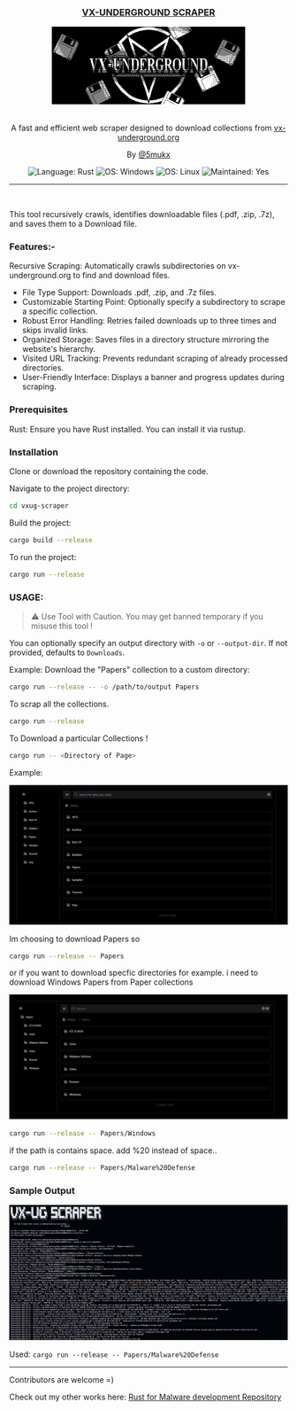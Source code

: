 <div align="center">

  <h3><a href="https://github.com/Whitecat18/vxug-scraper">VX-UNDERGROUND SCRAPER</a></h3>
  <img width="350px" src="./images/banner.png" alt="VX-Underground Scraper Logo" />
  <br><br>
  <p>A fast and efficient web scraper designed to download collections from <a href= "https://vx-underground.org" > vx-underground.org</a></p>
  <p>By <a href="https://x.com/5mukx">@5mukx</a></p>

  <img src="https://img.shields.io/badge/Language-Rust-orange" alt="Language: Rust" />
  <img src="https://img.shields.io/badge/OS-Windows-blue" alt="OS: Windows" />
  <img src="https://img.shields.io/badge/OS-Linux-white" alt="OS: Linux" />
  <img src="https://img.shields.io/badge/Maintained-Yes-green" alt="Maintained: Yes" />
  
</div>

-------
<br>

This tool recursively crawls, identifies downloadable files (.pdf, .zip, .7z), and saves them to a Download file.

### Features:-

Recursive Scraping: Automatically crawls subdirectories on vx-underground.org to find and download files.

* File Type Support: Downloads .pdf, .zip, and .7z files.
* Customizable Starting Point: Optionally specify a subdirectory to scrape a specific collection.
* Robust Error Handling: Retries failed downloads up to three times and skips invalid links.
* Organized Storage: Saves files in a directory structure mirroring the website's hierarchy.
* Visited URL Tracking: Prevents redundant scraping of already processed directories.
* User-Friendly Interface: Displays a banner and progress updates during scraping.

### Prerequisites

Rust: Ensure you have Rust installed. You can install it via rustup.


### Installation

Clone or download the repository containing the code.

Navigate to the project directory:

```bash
cd vxug-scraper
```

Build the project:

```bash
cargo build --release
```

To run the project: 

```bash
cargo run --release
```

### USAGE:

 > ⚠️ Use Tool with Caution. You may get banned temporary if you misuse this tool !
 
 You can optionally specify an output directory with `-o` or `--output-dir`. If not provided, defaults to `Downloads`.
 
 Example: Download the "Papers" collection to a custom directory:
 
```bash
cargo run --release -- -o /path/to/output Papers
```


To scrap all the collections. 

```bash
cargo run --release
```

To Download a particular Collections !

```bash
cargo run -- <Directory of Page>
```

Example: 

![vx-ug](./images/image.png)

Im choosing to download Papers so 

```bash
cargo run --release -- Papers
```

or if you want to download specfic directories for example. i need to download Windows Papers from Paper collections

![vx-ug-papers](./images/image-1.png)

```bash 
cargo run --release -- Papers/Windows
```

if the path is contains space. add %20 instead of space..

```bash
cargo run --release -- Papers/Malware%20Defense
```

### Sample Output

![Demo-1](./images/image-2.png)

Used: `cargo run --release -- Papers/Malware%20Defense`


-----

Contributors are welcome =) 

Check out my other works here: [Rust for Malware development Repository](https://github.com/Whitecat18/Rust-for-Malware-Development.git) 
